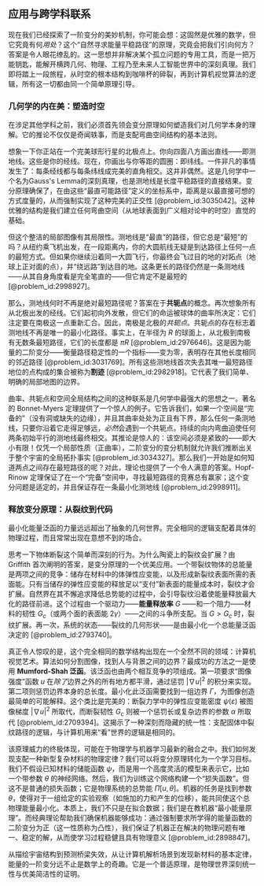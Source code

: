## 应用与跨学科联系

现在我们已经探索了一阶变分的美妙机制，你可能会想：这固然是优雅的数学，但它究竟有何*用处*？这个“自然寻求能量平稳路径”的原理，究竟会把我们引向何方？答案是令人眼花缭乱的。这一思想并非解决某个孤立问题的专用工具，而是一把万能钥匙，能解开横跨几何、物理、工程乃至未来人工智能世界中的深刻真理。我们即将踏上一段旅程，从时空的根本结构到咖啡杯的碎裂，再到计算机视觉算法的逻辑，所有这一切都由同一个简单原理引导。

### 几何学的内在美：塑造时空

在涉足其他学科之前，我们必须首先领会变分原理如何塑造我们对几何学本身的理解。它的推论不仅仅是奇闻轶事，而是支配弯曲空间结构的基本法则。

想象一下你正站在一个完美球形行星的北极点上。你向四面八方画出直线——即测地线。这些是你的经线。现在，你画出与你等距的圆圈：即纬线。一件非凡的事情发生了：每条经线都与每条纬线成完美的直角相交。这并非偶然。这是几何学中一个名为Gauss's Lemma的深刻真理，也是测地线是长度平稳路径的直接结果。变分原理确保了，在由这些“最直可能路径”定义的坐标系中，距离是以最直接可想的方式度量的，从而强制实现了这种完美的正交性 [@problem_id:3035042]。这种优雅的结构是我们建立任何弯曲空间（从地球表面到广义相对论中的时空）直觉的基础。

但这个整洁的局部图像有其局限性。测地线是“最直”的路径，但它总是“最短”的吗？从纽约乘飞机出发，在一段距离内，你的大圆航线无疑是到达路径上任何一点的最短方式。但如果你继续沿着同一大圆飞行，你最终会飞过目的地的对跖点（地球上正对面的点），并“绕远路”到达目的地。这条更长的路径仍然是一条测地线——从其自身角度看是完全笔直的——但它肯定不是最短的 [@problem_id:2998927]。

那么，测地线何时不再是绝对最短路径呢？答案在于**共轭点**的概念。再次想象所有从北极出发的经线。它们起初向外发散，但它们的命运被球体的曲率所决定：它们注定要在南极这一点重新汇合。因此，南极是北极的*共轭点*。共轭点的存在标志着测地线不再是唯一的最小化路径。事实上，在半径为 $R$ 的球面上，从北极到南极有无数条最短路径，它们的长度都是 $\pi R$ [@problem_id:2976646]。这是因为能量的二阶变分——衡量路径稳定性的一个指标——变为零，表明存在其他长度相同的邻近路径 [@problem_id:3031769]。所有这些测地线首次失去其唯一最短路径地位的点构成的集合被称为**割迹** [@problem_id:2982918]。它代表了我们简单、明确的局部地图的边界。

曲率、共轭点和空间全局结构之间的这种联系是几何学中最强大的思想之一。著名的 Bonnet-Myers 定理提供了一个惊人的例子。它告诉我们，如果一个空间是“完备的”（没有洞或缺失的边缘），并且其曲率处处为正且有下界，那么任何一条测地线，只要你沿着它走得足够远，*必然*会遇到一个共轭点。持续的向内弯曲迫使任何两条初始平行的测地线最终相交。其推论是惊人的：该空间必须是紧致的——即大小有限！仅凭一个局部性质（正曲率），二阶变分的变分机制就允许我们推断出关于整个宇宙的全局拓扑事实 [@problem_id:3034327]。那么我们一开始是如何知道两点之间存在最短路径的呢？对此，理论也提供了一个令人满意的答案。Hopf-Rinow 定理保证了在一个“完备”空间中，寻找最短路径的竞赛总有赢家；这个变分问题是适定的，并且保证存在一条最小化测地线 [@problem_id:2998911]。

### 释放变分原理：从裂纹到代码

最小化能量泛函的力量远远超出了抽象的几何世界。完全相同的逻辑支配着具体的物理过程，而且常常出现在意想不到的场合。

思考一下物体断裂这个简单而深刻的行为。为什么陶瓷上的裂纹会扩展？由 Griffith 首次阐明的答案，是变分原理的一个优美应用。一个带裂纹物体的总能量是两项之间的竞争：储存在材料中的体弹性应变能，以及形成新裂纹表面所需的表面能。只有当储存的弹性应变能的释放足以“支付”新表面的能量成本时，裂纹才会扩展。自然界在其不懈追求降低总势能的过程中，会引导裂纹沿着使能量释放最大化的路径前进。这个过程由一个驱动力——**能量释放率** $G$ ——和一个阻力——材料的韧性 $G_c$（或两个面的表面能 $2\gamma$）——之间的斗争所支配。当 $G > G_c$ 时，裂纹扩展。再一次，系统的状态——裂纹的几何形状——是由最小化一个总能量泛函决定的 [@problem_id:2793740]。

真正令人惊叹的是，这个完全相同的数学结构出现在一个全然不同的领域：计算机视觉艺术。算法如何分割图像，找到人与背景之间的边界？最成功的方法之一是使用 **Mumford-Shah 泛函**。该泛函也由两个相互竞争的项组成。第一项要求“图像强度”函数 $u$ 在*除了*边界之外的所有地方都平滑，通过惩罚 $|\nabla u|^2$ 的积分来实现。第二项则惩罚边界本身的总长度。最小化此泛函需要找到一组边界 $\Gamma$，为图像创造最简单的可能解释。这个类比是完美的：断裂力学中的弹性应变能密度 $\psi(\varepsilon)$ 被图像梯度 $|\nabla u|^2$ 所取代，而断裂韧性 $G_c$ 则被一个惩罚长或复杂边界的参数 $\alpha$ 所取代 [@problem_id:2709394]。这揭示了一种深刻而隐藏的统一性：支配固体中裂纹路径的逻辑，与计算机用来“看”世界的逻辑是相同的。

该原理威力的终极体现，可能在于物理学与机器学习最新的融合之中。我们如何发现支配一种新型复杂材料的物理定律？我们可以将变分原理转化为一个学习目标。我们不假设已知材料的储能函数 $\psi$，而是用一个高度灵活的模型来表示它，比如一个带参数 $\theta$ 的神经网络。然后，我们为训练这个网络构建一个“损失函数”。但这不是普通的损失函数；它是物理系统的总势能 $\Pi[u, \theta]$。机器的任务是找到参数 $\theta$，使得对于一组给定的实验观察（如施加的力和产生的位移），能共同使这个总物理能量最小化。本质上，我们不只是在拟合数据；我们是在教机器“最小能量原理”。而经典理论帮助我们确保机器能够成功：通过强制要求所学得的能量函数的二阶变分为正（这一性质称为凸性），我们保证了机器正在解决的物理问题有唯一、稳定的解，从而使学习过程稳健且具有物理意义 [@problem_id:2898847]。

从描绘宇宙结构到预测桥梁失效，从让计算机解析场景到发现新材料的基本定律，能量的一阶变分远不止是数学上的奇趣。它是一个普适原理，是物理世界深刻统一性与优美简洁性的证明。